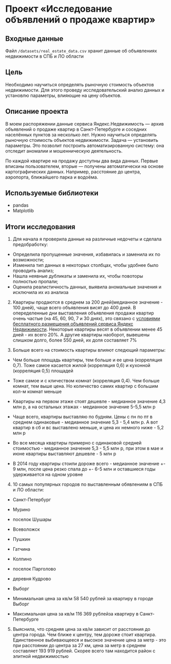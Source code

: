 # Проект «Исследование объявлений о продаже квартир»


## Входные данные

Файл `/datasets/real_estate_data.csv` хранит данные об объявлениях недвижимости в СПБ и ЛО области

## Цель

Необходимо научиться определять рыночную стоимость объектов недвижимости. Для этого проведу исследовательский анализ данных и установлю параметры, влияющие на цену объектов.

## Описание проекта

В моем распоряжении данные сервиса Яндекс.Недвижимость — архив объявлений о продаже квартир в Санкт-Петербурге и соседних населённых пунктов за несколько лет. Нужно научиться определять рыночную стоимость объектов недвижимости. Задача — установить параметры. Это позволит построить автоматизированную систему: она отследит аномалии и мошенническую деятельность. 

По каждой квартире на продажу доступны два вида данных. Первые вписаны пользователем, вторые — получены автоматически на основе картографических данных. Например, расстояние до центра, аэропорта, ближайшего парка и водоёма. 

## Используемые библиотеки

- pandas
- Matplotlib

## Итоги исследования

1. Для начала я проверила данные на различные недочеты и сделала предобработку:
* Определила пропущенные значения, избавилась и заменила их по возможности;
* Изменила тип данных в некоторых столбцах, чтобы удобнее было проводить анализ;
* Нашла неявные дубликаты и заменила их, чтобы повоторы полностью пропали;
* Оценила реалистичность данных, выявила аномальные значения и исключила их из анализа

2. Квартиры продаются в среднем за 200 дней(медианное значение - 100 дней), чаще всего объявления висят до 400 дней. В опеределенные дни выставления объявления продажи квартир очень частые (на 45, 60, 90, 7 и 30 днях), это связано с [условиями бесплатного размещения объявлений сервиса Яндекс Недвижимости](https://yandex.ru/support/realty/paid.html). Некоторые квартиры весят в объявлении менее 45 дней - их всего 20%. А другие квартиры наоборот, вывешены слишком долго, более 550 дней, их доля составляет 7%


3. Больше всего на стоимость квартиры влияют следющий параметры:

* Чем больше площадь квартиры, тем больше и ее цена (корреляция 0,7). Тоже самое касается жилой (корреляция 0,6) и кухонной (корреляция 0,5) площадей

* Тоже самое и с кличеством комнат (корреляция 0,4). Чем больше комнат, тем выше цена. Но количество самих квартир с большим кол-м комнат меньше

* Квартиры на первом этаже стоят дешевле - медианное значение 4,3 млн р, а на остальных этажах - медианное значение 5-5,5 млн р

* Чаще всего, квартиры выставляю по будням. Цены с пн по пт в среднем одинаковые - медианное значение 5,3 - 5,4 млн р. А вот квартир в сб и вс выставлено меньше, и цена их немного ниже - 5,2 млн р

* Во все месяца квартиры примерно с одинаковой средней стоимостью - медианное значение 5,3 - 5,5 млн р, при этом в мае и июне квартиры выставляют дешевле - 5 млн р

* В 2014 году квартиры стоили дороже всего - медианное значение +- 9 млн, после цена резко спала до +- 6-5 млн и оставшиеся годы удерживается на одном уровне

4. 10 самых популярных городов по выставленным обявлениям в СПБ и ЛО области:
* Санкт-Петербург	
* Мурино
* поселок Шушары
* Всеволожск
* Пушкин
* Гатчина
* Колпино
* поселок Парголово
* деревня Кудрово
* Выборг	

* Минимальная цена за кв/м 58 540 рублей за квартиру в городе Выборг

* Максимальная цена за кв/м 116 369 рублейза квартиру в Санкт-Петербурге

5. Выяснила, что средняя цена за кв/м зависит от расстояния до центра города. Чем ближе к центру, тем дороже стоит квартира. Единственное выбивающееся и высокое значение цена за метр - это при расстоянии до центра за 27 км, цена за метр в среднем составляет 193 919 рублей. Скорее всего там находится район с элитной недвижимостью
